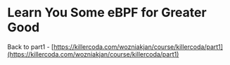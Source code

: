 <br>

# Learn You Some eBPF for Greater Good

Back to part1 - [https://killercoda.com/wozniakjan/course/killercoda/part1](https://killercoda.com/wozniakjan/course/killercoda/part1)
